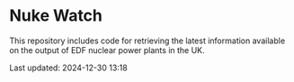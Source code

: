 # Nuke Watch

This repository includes code for retrieving the latest information available on the output of EDF nuclear power plants in the UK.

Last updated: 2024-12-30 13:18